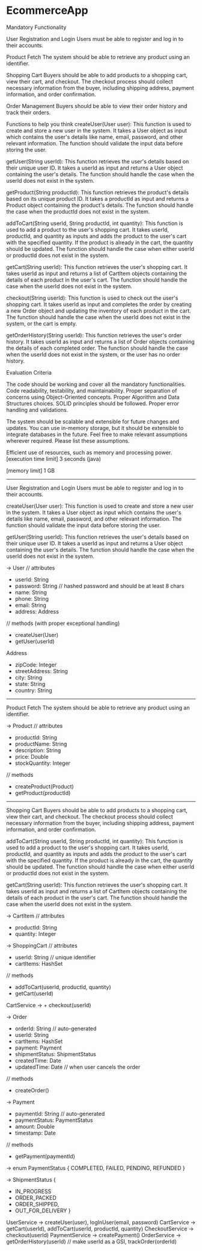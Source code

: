 # EcommerceApp

Mandatory Functionality

User Registration and Login
Users must be able to register and log in to their accounts.

Product Fetch
The system should be able to retrieve any product using an identifier.

Shopping Cart
Buyers should be able to add products to a shopping cart, view their cart, and checkout.
The checkout process should collect necessary information from the buyer, including shipping address, payment information, and order confirmation.

Order Management
Buyers should be able to view their order history and track their orders.

Functions to help you think
createUser(User user): This function is used to create and store a new user in the system.
It takes a User object as input which contains the user's details like name, email, password, and other relevant information.
The function should validate the input data before storing the user.

getUser(String userId): This function retrieves the user's details based on their unique user ID.
It takes a userId as input and returns a User object containing the user's details.
The function should handle the case when the userId does not exist in the system.

getProduct(String productId): This function retrieves the product's details based on its unique product ID.
It takes a productId as input and returns a Product object containing the product's details.
The function should handle the case when the productId does not exist in the system.

addToCart(String userId, String productId, int quantity):
This function is used to add a product to the user's shopping cart.
It takes userId, productId, and quantity as inputs and adds the product to the user's cart with the specified quantity.
If the product is already in the cart, the quantity should be updated.
The function should handle the case when either userId or productId does not exist in the system.

getCart(String userId): This function retrieves the user's shopping cart.
It takes userId as input and returns a list of CartItem objects containing the details of each product in the user's cart.
The function should handle the case when the userId does not exist in the system.

checkout(String userId): This function is used to check out the user's shopping cart.
It takes userId as input and completes the order by creating a new Order object and updating the inventory of each product in the cart.
The function should handle the case when the userId does not exist in the system, or the cart is empty.

getOrderHistory(String userId): This function retrieves the user's order history.
It takes userId as input and returns a list of Order objects containing the details of each completed order.
The function should handle the case when the userId does not exist in the system, or the user has no order history.

Evaluation Criteria

The code should be working and cover all the mandatory functionalities.
Code readability, testability, and maintainability.
Proper separation of concerns using Object-Oriented concepts.
Proper Algorithm and Data Structures choices.
SOLID principles should be followed.
Proper error handling and validations.

The system should be scalable and extensible for future changes and updates.
You can use in-memory storage, but it should be extensible to integrate databases in the future.
Feel free to make relevant assumptions wherever required. Please list these assumptions.

Efficient use of resources, such as memory and processing power.
[execution time limit] 3 seconds (java)

[memory limit] 1 GB


------

User Registration and Login
Users must be able to register and log in to their accounts.

createUser(User user): This function is used to create and store a new user in the system.
It takes a User object as input which contains the user's details like name, email, password, and other relevant information.
The function should validate the input data before storing the user.

getUser(String userId): This function retrieves the user's details based on their unique user ID.
It takes a userId as input and returns a User object containing the user's details.
The function should handle the case when the userId does not exist in the system.

-> User
// attributes
- userId: String
- password: String // hashed password and should be at least 8 chars
- name: String
- phone: String
- email: String
- address: Address

// methods (with proper exceptional handling)
+ createUser(User)
+ getUser(userId)


Address
- zipCode: Integer
- streetAddress: String
- city: String
- state: String
- country: String

---

Product Fetch
The system should be able to retrieve any product using an identifier.

-> Product
// attributes
- productId: String
- productName: String
- description: String
- price: Double
- stockQuantity: Integer

// methods
+ createProduct(Product)
+ getProduct(productId)

----

Shopping Cart
Buyers should be able to add products to a shopping cart, view their cart, and checkout.
The checkout process should collect necessary information from the buyer,
including shipping address, payment information, and order confirmation.

addToCart(String userId, String productId, int quantity):
This function is used to add a product to the user's shopping cart.
It takes userId, productId, and quantity as inputs and adds the product to the user's cart with the specified quantity.
If the product is already in the cart, the quantity should be updated.
The function should handle the case when either userId or productId does not exist in the system.

getCart(String userId): This function retrieves the user's shopping cart.
It takes userId as input and returns a list of CartItem objects containing the details of each product in the user's cart.
The function should handle the case when the userId does not exist in the system.

-> CartItem
// attributes
- productId: String
- quantity: Integer

-> ShoppingCart
// attributes
- userId: String // unique identifier
- cartItems: HashSet<CartItem>

// methods
+ addToCart(userId, productId, quantity)
+ getCart(userId)

CartService ->  + checkout(userId)

-> Order
- orderId: String // auto-generated
- userId: String
- cartItems: HashSet<CartItem>
- payment: Payment
- shipmentStatus: ShipmentStatus
- createdTime: Date
- updatedTime: Date // when user cancels the order

// methods
+ createOrder()

-> Payment
- paymentId: String // auto-generated
- paymentStatus: PaymentStatus
- amount: Double
- timestamp: Date

// methods
+ getPayment(paymentId)

-> enum PaymentStatus {
COMPLETED,
FAILED,
PENDING,
REFUNDED
}

-> ShipmentStatus {
- IN_PROGRESS
- ORDER_PACKED
- ORDER_SHIPPED,
- OUT_FOR_DELIVERY
  }

UserService -> createUser(user), logInUser(email, password)
CartService -> getCart(userId), addToCart(userId, productId, quantity)
CheckoutService -> checkout(userId)
PaymentService -> createPayment()
OrderService -> getOrderHistory(userId) // make userId as a GSI, trackOrder(orderId)
